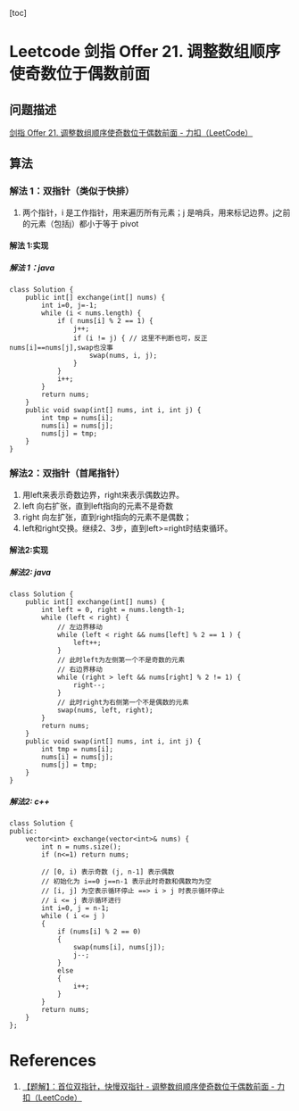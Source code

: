 [toc]

# Leetcode 剑指 Offer 21. 调整数组顺序使奇数位于偶数前面

## 问题描述

[剑指 Offer 21. 调整数组顺序使奇数位于偶数前面 - 力扣（LeetCode）](https://leetcode-cn.com/problems/diao-zheng-shu-zu-shun-xu-shi-qi-shu-wei-yu-ou-shu-qian-mian-lcof/)

## 算法

### 解法 1：双指针（类似于快排）

1. 两个指针，i 是工作指针，用来遍历所有元素；j 是哨兵，用来标记边界。j之前的元素（包括j）都小于等于 pivot



#### 解法 1:实现

##### 解法 1：java

```
class Solution {
    public int[] exchange(int[] nums) {
        int i=0, j=-1;
        while (i < nums.length) {
            if ( nums[i] % 2 == 1) {
                j++;
                if (i != j) { // 这里不判断也可，反正 nums[i]==nums[j],swap也没事
                    swap(nums, i, j);
                }
            }
            i++;
        }
        return nums;
    }
    public void swap(int[] nums, int i, int j) {
        int tmp = nums[i];
        nums[i] = nums[j];
        nums[j] = tmp;
    }
}
```

### 解法2：双指针（首尾指针）

1. 用left来表示奇数边界，right来表示偶数边界。 
2. left 向右扩张，直到left指向的元素不是奇数
3. right 向左扩张，直到right指向的元素不是偶数；
4. left和right交换。继续2、3步，直到left>=right时结束循环。

#### 解法2:实现

##### 解法2: java

```
class Solution {
    public int[] exchange(int[] nums) {
        int left = 0, right = nums.length-1;
        while (left < right) {
            // 左边界移动
            while (left < right && nums[left] % 2 == 1 ) {
                left++;
            }
            // 此时left为左侧第一个不是奇数的元素
            // 右边界移动
            while (right > left && nums[right] % 2 != 1) {
                right--;
            }
            // 此时right为右侧第一个不是偶数的元素
            swap(nums, left, right);
        }
        return nums;
    }
    public void swap(int[] nums, int i, int j) {
        int tmp = nums[i];
        nums[i] = nums[j];
        nums[j] = tmp;
    }
}
```

##### 解法2: c++

```
class Solution {
public:
    vector<int> exchange(vector<int>& nums) {
        int n = nums.size();
        if (n<=1) return nums;
        
        // [0, i) 表示奇数 (j, n-1] 表示偶数
        // 初始化为 i==0 j==n-1 表示此时奇数和偶数均为空
        // [i, j] 为空表示循环停止 ==> i > j 时表示循环停止
        // i <= j 表示循环进行
        int i=0, j = n-1;
        while ( i <= j )
        {
            if (nums[i] % 2 == 0)
            {
                swap(nums[i], nums[j]);
                j--;
            }
            else 
            {
                i++;
            }
        }
        return nums;
    }
};
```

# References

1. [【题解】：首位双指针，快慢双指针 - 调整数组顺序使奇数位于偶数前面 - 力扣（LeetCode）](https://leetcode-cn.com/problems/diao-zheng-shu-zu-shun-xu-shi-qi-shu-wei-yu-ou-shu-qian-mian-lcof/solution/ti-jie-shou-wei-shuang-zhi-zhen-kuai-man-shuang-zh/)
